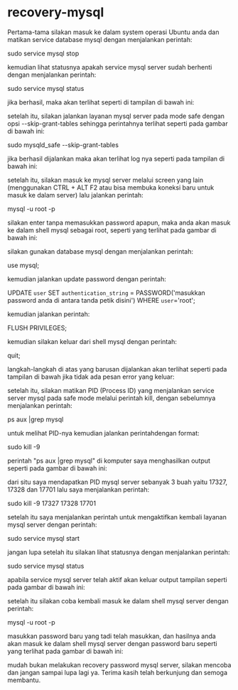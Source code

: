 # recovery-mysql

Pertama-tama silakan masuk ke dalam system operasi Ubuntu anda dan matikan service database mysql dengan menjalankan perintah:

 sudo service mysql stop


kemudian lihat statusnya apakah service mysql server sudah berhenti dengan menjalankan perintah:

 sudo service mysql status


jika berhasil, maka akan terlihat seperti di tampilan di bawah ini:



setelah itu, silakan jalankan layanan mysql server pada mode safe dengan opsi --skip-grant-tables sehingga perintahnya terlihat 
seperti pada gambar di bawah ini:

 sudo mysqld_safe --skip-grant-tables


jika berhasil dijalankan maka akan terlihat log nya seperti pada tampilan di bawah ini:


setelah itu, silakan masuk ke mysql server melalui screen yang lain (menggunakan CTRL + ALT F2 atau bisa membuka koneksi baru 
untuk masuk ke dalam server) lalu jalankan perintah:

 mysql -u root -p


silakan enter tanpa memasukkan password apapun, maka anda akan masuk ke dalam shell mysql sebagai root, seperti yang terlihat 
pada gambar di bawah ini:

silakan gunakan database mysql dengan menjalankan perintah:

 use mysql;


kemudian jalankan update password dengan perintah:

 UPDATE `user` SET `authentication_string` = PASSWORD('masukkan password anda di antara tanda petik disini') WHERE `user`='root';


kemudian jalankan perintah:

 FLUSH PRIVILEGES;


kemudian silakan keluar dari shell mysql dengan perintah:

 quit;


langkah-langkah di atas yang barusan dijalankan akan terlihat seperti pada tampilan di bawah jika tidak ada pesan error yang 
keluar:



setelah itu, silakan matikan PID (Process ID) yang menjalankan service server mysql pada safe mode melalui perintah kill, 
dengan sebelumnya menjalankan perintah:

 ps aux |grep mysql


untuk melihat PID-nya kemudian jalankan perintahdengan format:

 sudo kill -9 


perintah "ps aux |grep mysql" di komputer saya menghasilkan output seperti pada gambar di bawah ini:




dari situ saya mendapatkan PID mysql server sebanyak 3 buah yaitu 17327, 17328 dan 17701 lalu saya menjalankan perintah:

 sudo kill -9 17327 17328 17701



setelah itu saya menjalankan perintah untuk mengaktifkan kembali layanan mysql server dengan perintah:

 sudo service mysql start


jangan lupa setelah itu silakan lihat statusnya dengan menjalankan perintah:

 sudo service mysql status


apabila service mysql server telah aktif akan keluar output tampilan seperti pada gambar di bawah ini:



setelah itu silakan coba kembali masuk ke dalam shell mysql server dengan perintah:

 mysql -u root -p


masukkan password baru yang tadi telah masukkan, dan hasilnya anda akan masuk ke dalam shell mysql server dengan password baru 
seperti yang terlihat pada gambar di bawah ini:


mudah bukan melakukan recovery password mysql server, silakan mencoba dan jangan sampai lupa lagi ya.
Terima kasih telah berkunjung dan semoga membantu.
